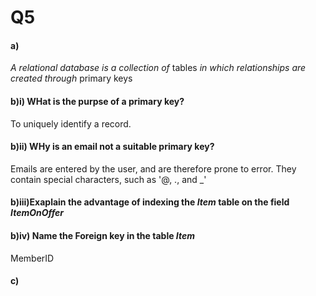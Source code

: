# Q5

#### a)
*A relational database is a collection of* tables *in which relationships are created through* primary keys

#### b)i) WHat is the purpse of a primary key?
To uniquely identify a record.

#### b)ii) WHy is an email not a suitable primary key?
Emails are entered by the user, and are therefore prone to error. They contain special characters, such as '@, ., and _'

#### b)iii)Exaplain the advantage of indexing the *Item* table on the field *ItemOnOffer*


#### b)iv) Name the Foreign key in the table *Item*
MemberID

#### c)